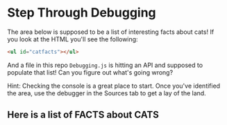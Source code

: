 # Step Through Debugging

The area below is supposed to be a list of interesting facts about cats! If you look at the HTML you'll see the following:

```html
<ul id="catfacts"></ul>
```

And a file in this repo `Debugging.js` is hitting an API and supposed to populate that list! Can you figure out what's going wrong?

Hint: Checking the console is a great place to start. Once you've identified the area, use the debugger in the Sources tab to get a lay of the land.

## Here is a list of FACTS about CATS

<ul id="catfacts"></ul>
